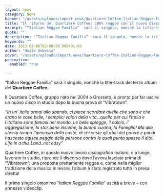 ```yaml
---
layout: news
category: News
banner: "/assets/uploads/import.news/Quartiere-Coffee-Italian-Reggae-Familia-Official-Cover-Album.jpg"
title: "Il ritorno del Quartiere Coffee: 100% reggae con il nuovo disco “Italian Reggae Familia” in uscita a inizio Aprile"
excerpt: "“Italian Reggae Familia”  sarà il singolo, nonchè la title-track del terzo album del Quartiere Coffee. Il Quartiere Coffee, gruppo nato nel 2004 a Grosseto, è pronto per far uscire un nuovo disco in studio dopo la buona prova di “Vibratown”. “In un’ Italia ormai allo sbando, ci piace ricordare quelle che sono e che erano [&hellip"
quote: ""
description: "“Italian Reggae Familia”  sarà il singolo, nonchè la title-track del terzo album del Quartiere Coffee. Il Quartiere Coffee, gruppo nato nel 2004 a Grosseto, è pronto per far uscire un nuovo disco in studio dopo la buona prova di “Vibratown”. “In un’ Italia ormai allo sbando, ci piace ricordare quelle che sono e che erano [&hellip"
keywords: ""
date: 2013-03-06T00:00:00.000+01:00
author: "Haile Anbessa"
cover: "/assets/uploads/import.news/Quartiere-Coffee-Italian-Reggae-Familia-Official-Cover-Album.jpg"
pagination:
  enabled: true

---
```


“Italian Reggae Familia” sarà il singolo, nonchè la title-track del terzo album del **Quartiere Coffee.**

Il Quartiere Coffee, gruppo nato nel 2004 a Grosseto, è pronto per far uscire un nuovo disco in studio dopo la buona prova di “Vibratown”.

_“In un’ Italia ormai allo sbando, ci piace ricordare quelle che sono e che erano le cose belle, i semplici valori della vita…quello per cui l’Italia e l’italiano sono famosi nel mondo. Le belle spiagge, il calcio, l’ aggregazione, lo star bene insieme, la buona cucina, la Famiglia! Ma allo stesso tempo l’ipocrisia della casta, di chi veste gli abiti del potere e poi di nascosto agisce peggio delle persone contro le quali punta spesso il dito. Life in a this Land..not easy”_

Quartiere Coffee, in questo nuovo lavoro discografico maturo, e a lungo lavorato in studio, riprende il discorso dove l’aveva lasciato prima di “Vibratown”: una proposta prettamente reggae e, come nella miglior tradizione della musica in levare, l’album è stato registrato tutto in presa diretta!

Il primo singolo omonimo “_Italian Reggae Familia_” uscirà a breve – con annesso videoclip.